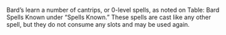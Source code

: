 Bard’s learn a number of cantrips, or 0-level spells, as noted on Table: Bard Spells Known under “Spells Known.” These spells are cast like any other spell, but they do not consume any slots and may be used again.
